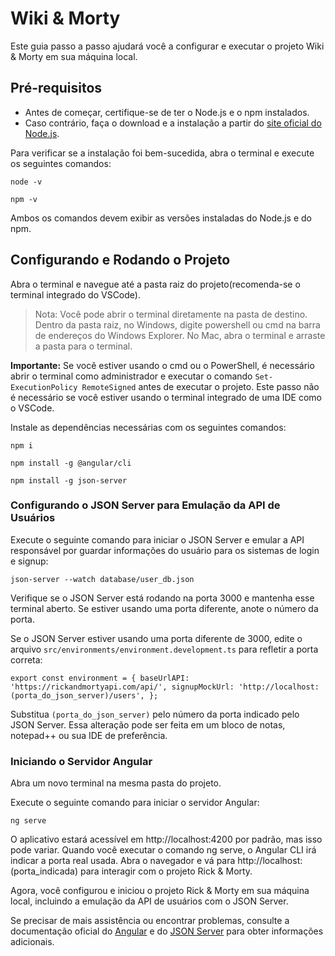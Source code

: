 # Wiki & Morty

Este guia passo a passo ajudará você a configurar e executar o projeto Wiki & Morty em sua máquina local.

## Pré-requisitos

- Antes de começar, certifique-se de ter o Node.js e o npm instalados.
- Caso contrário, faça o download e a instalação a partir do [site oficial do Node.js](https://nodejs.org/en/download).

Para verificar se a instalação foi bem-sucedida, abra o terminal e execute os seguintes comandos:

`node -v`

`npm -v`

Ambos os comandos devem exibir as versões instaladas do Node.js e do npm.

## Configurando e Rodando o Projeto

Abra o terminal e navegue até a pasta raiz do projeto(recomenda-se o terminal integrado do VSCode).

> Nota: Você pode abrir o terminal diretamente na pasta de destino. Dentro da pasta raiz, no Windows, digite powershell ou cmd na barra de endereços do  Windows Explorer. No Mac, abra o terminal e arraste a pasta para o terminal.

**Importante:** Se você estiver usando o cmd ou o PowerShell, é necessário abrir o terminal como administrador e executar o comando `Set-ExecutionPolicy RemoteSigned` antes de executar o projeto. Este passo não é necessário se você estiver usando o terminal integrado de uma IDE como o VSCode.

Instale as dependências necessárias com os seguintes comandos:

`npm i`

`npm install -g @angular/cli`

`npm install -g json-server`

### Configurando o JSON Server para Emulação da API de Usuários

Execute o seguinte comando para iniciar o JSON Server e emular a API responsável por guardar informações do usuário para os sistemas de login e signup:

`json-server --watch database/user_db.json`

Verifique se o JSON Server está rodando na porta 3000 e mantenha esse terminal aberto. Se estiver usando uma porta diferente, anote o número da porta.

Se o JSON Server estiver usando uma porta diferente de 3000, edite o arquivo `src/environments/environment.development.ts` para refletir a porta correta:

 `export const environment = {
 baseUrlAPI: 'https://rickandmortyapi.com/api/',
 signupMockUrl: 'http://localhost:(porta_do_json_server)/users',
};`

Substitua `(porta_do_json_server)` pelo número da porta indicado pelo JSON Server.
Essa alteração pode ser feita em um bloco de notas, notepad++ ou sua IDE de preferência.

### Iniciando o Servidor Angular

Abra um novo terminal na mesma pasta do projeto.

Execute o seguinte comando para iniciar o servidor Angular:

`ng serve`

O aplicativo estará acessível em http://localhost:4200 por padrão, mas isso pode variar. Quando você executar o comando ng serve, o Angular CLI irá indicar a porta real usada. Abra o navegador e vá para http://localhost:(porta_indicada) para interagir com o projeto Rick & Morty.

Agora, você configurou e iniciou o projeto Rick & Morty em sua máquina local, incluindo a emulação da API de usuários com o JSON Server.

Se precisar de mais assistência ou encontrar problemas, consulte a documentação oficial do [Angular](https://angular.io/docs) e do [JSON Server](https://www.npmjs.com/package/json-server) para obter informações adicionais.
